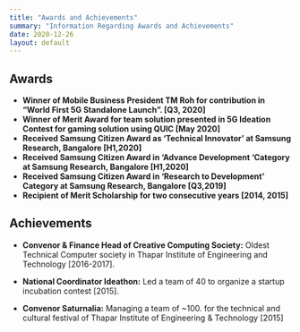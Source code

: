 ```yaml
---
title: "Awards and Achievements"
summary: "Information Regarding Awards and Achievements"
date: 2020-12-26
layout: default
---
```


## Awards

* **Winner of Mobile Business President TM Roh for contribution in “World First 5G Standalone Launch”. [Q3, 2020]**
* **Winner of  Merit Award  for team solution presented in  5G Ideation Contest  for  gaming solution using QUIC [May 2020]**
* **Received Samsung Citizen Award as ‘Technical Innovator’ at Samsung Research, Bangalore [H1,2020]**
* **Received Samsung Citizen Award in ‘Advance Development ‘Category at Samsung Research, Bangalore [H1,2020]**
* **Received Samsung Citizen Award in ‘Research to Development’ Category  at Samsung Research, Bangalore [Q3,2019]**
* **Recipient of Merit Scholarship for  two consecutive years [2014, 2015]**

## Achievements

* **Convenor & Finance Head of Creative Computing Society:** Oldest Technical Computer society in Thapar Institute of Engineering and Technology [2016-2017].

* **National Coordinator Ideathon:** Led a team of 40 to organize a startup incubation contest [2015].

* **Convenor Saturnalia:** Managing a team of ~100. for the technical and cultural festival of Thapar Institute of Engineering & Technology [2015]

